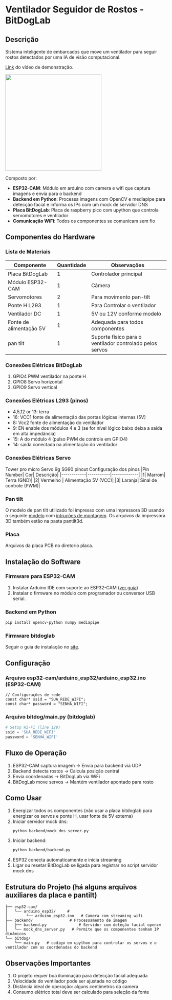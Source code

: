 # Ventilador Seguidor de Rostos - BitDogLab

##  Descrição
Sistema inteligente de embarcados que move um ventilador para seguir rostos detectados por uma IA de visão computacional. 

[Link](https://youtu.be/tgpLVKnkNZ8) do vídeo de demonstração. 

<img src="https://github.com/user-attachments/assets/e49bbb70-7410-43fe-9ff9-5162cc33b6f5" width="300">


Composto por:

- **ESP32-CAM**: Módulo em arduino com camera e wifi que captura imagens e envia para o backend
- **Backend em Python**: Processa imagens com OpenCV e mediapipe para detecção facial e informa os IPs com um mock de servidor DNS
- **Placa BitDogLab**: Placa de raspberry pico com upython que controla servomotores e ventilador
- **Comunicação WiFi**: Todos os componentes se comunicam sem fio

##  Componentes do Hardware

### Lista de Materiais
| Componente | Quantidade | Observações |
|------------|-----------|-------------|
| Placa BitDogLab | 1 | Controlador principal |
| Módulo ESP32-CAM | 1 | Câmera |
| Servomotores | 2 | Para movimento pan-tilt |
| Ponte H L293 | 1 | Para Controlar o ventilador |
| Ventilador DC | 1 | 5V ou 12V conforme modelo |
| Fonte de alimentação 5V | 1 | Adequada para todos componentes |
|pan tilt| 1 | Suporte físico para o ventilador controlado pelos servos|


### Conexões Elétricas BitDogLab
1. GPIO4 PWM ventilador na ponte H
2. GPIO8 Servo horizontal
3. GPIO9 Servo vertical

### Conexões Elétricas L293 (pinos)
- 4,5,12 or 13: terra
- 16: VCC1 fonte de alimentação das portas lógicas internas (5V)
- 8: Vcc2 fonte de alimentação do ventilador
- 9: EN enable dos módulos 4 e 3 (se for nível lógico baixo deixa a saída em alta impedância)
- 15: A do módulo 4 (pulso PWM de controle em GPIO4)
- 14: saída conectada na alimentação do ventilador

### Conexões Elétricas Servo
Tower pro micro Servo 9g SG90 pinout
Configuração dos pinos
|Pin Number| 	Cor| 	Descrição|
|------------|-----------|-------------|
|1| 	Marrom| 	Terra (GND)|
|2| 	Vermelho |	Alimentação 5V (VCC)|
|3| 	Laranja| 	Sinal de controle (PWM)|

### Pan tilt
O modelo de pan tilt utilizado foi impresso com uma impressora 3D usando o seguinte [modelo](https://www.thingiverse.com/thing:6008663) com [intruções de montagem](https://www.instructables.com/Pan-and-Tilt-Camera-With-ESP32-CAM-L0Cost-Robot-Co/). Os arquivos da impressora 3D também estão na pasta pantilt3d.

### Placa
Arquivos da placa PCB no diretorio placa.

##  Instalação do Software

### Firmware para ESP32-CAM
1. Instalar Arduino IDE com suporte ao ESP32-CAM ([ver guia](https://randomnerdtutorials.com/program-upload-code-esp32-cam/
))
2. Instalar o firmware no módulo com programador ou conversor USB serial.

### Backend em Python
```bash
pip install opencv-python numpy mediapipe 
```
### Firmware bitdoglab
Seguir o guia de instalação no [site](https://bitdoglab.webcontent.website/).

##  Configuração

### Arquivo esp32-cam/arduino_esp32/arduino_esp32.ino (ESP32-CAM)
```arduino
// Configurações de rede
const char* ssid = "SUA_REDE_WIFI";
const char* password = "SENHA_WIFI";

```
### Arquivo bitdog/main.py (bitdoglab)
```python
# Setup Wi-Fi (line 129)
ssid = 'SUA_REDE_WIFI'
password = 'SENHA_WIFI'
```


##  Fluxo de Operação
1. ESP32-CAM captura imagem → Envia para backend via UDP
2. Backend detecta rostos → Calcula posição central
3. Envia coordenadas → BitDogLab via WiFi
4. BitDogLab move servos → Mantém ventilador apontado para rosto

##  Como Usar
1. Energizar todos os componentes (não usar a placa bitdoglab para energizar os servos e ponte H, usar fonte de 5V externa)
2. Iniciar servidor mock dns:
   ```bash
   python backend/mock_dns_server.py
   ```
3. Iniciar backend:
     ```bash
   python backend/backend.py
   ```
3. ESP32 conecta automaticamente e inicia streaming
4. Ligar ou resetar BitDogLab se ligada para registrar no script servidor mock dns 

##  Estrutura do Projeto (há alguns arquivos auxiliares da placa e pantilt)
```
├── esp32-cam/
│   └── arduino_esp32/     #
│        └── arduino_esp32.ino   # Camera com streaming wifi          
├── backend/                # Processamento de imagem
│   ├── backend.py              # Servidor com deteção facial opencv
│   └── mock_dns_server.py   # Permite que os componentes tenham IP dinâmicos
└── bitdog/
    └── main.py   # codigo em upython para controlar os servos e o ventilador com as coordenadas do backend
```

##  Observações Importantes
1. O projeto requer boa iluminação para detecção facial adequada
2. Velocidade do ventilador pode ser ajustada no código
3. Distância ideal de operação: alguns centimetros da camera
4. Consumo elétrico total deve ser calculado para seleção da fonte
